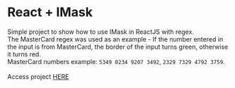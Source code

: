 # React + IMask

Simple project to show how to use IMask in ReactJS with regex.<br>
The MasterCard regex was used as an example - If the number entered in the input is from MasterCard, the border of the input turns green, otherwise it turns red.<br>
MasterCard numbers example: `5349 0234 9207 3492`, `2329 7329 4792 3759`.
<br><br>
Access project [HERE](https://luk4x-react-imask.netlify.app/)
